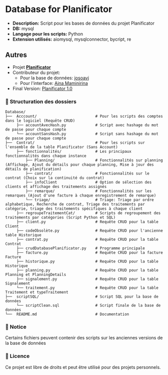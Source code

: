 # Database for Planificator

- **Description:** Script pour les bases de données du projet Planificator
- **DB:** mysql
- **Langage pour les scripts:** Python
- **Extension utilisés:** aiomysql, mysqlconnector, bycript, re

## Autres

- Projet **[Planificator](https://github.com/AinaMaminirina18/Planificator)**
- Contributeur du projet:
  - Pour la base de données: [josoavj](https://github.com/josoavj)
  - Pour l'interface: [Aina Maminirina](https://github.com/AinaMaminirina18)
- Final Version: [Planificator 1.0]()

### 📂 Structuration des dossiers

```
Database/
├──  Acccount/                          # Pour les scripts des comptes dans le logiciel (Requête CRUD)
     ├── accountAvecHash.py             # Script avec hashage du mot de passe pour chaque compte
     └── accountSansHash.py             # Script sans hashage du mot de passe pour chaque compte
├──  Contrat/                           # Pour les scripts sur l'ensemble de la table Planificator (Sans Account)
     ├── fonctionnalités/               # Les principaux fonctionnalités dans chaque instance
         ├── Planning/                  # Fonctionnalités sur planning (Affichage, Ajout du détails pour chaque planning, Mise à jour des détails de planification)
         ├── contrat/                   # Fonctionnalités sur le contrat (Choix sur la continuité du contrat)
         ├── infoClient                 # Option de sélection des clients et affichage des traitements assignés
         ├── remarque/                  # Fonctionnalités sur les remarques (Ajout d'une facture à chaque enregistrement de remarque)
         └── triage/                    # Triage: Triage par ordre alphabetique, Recherche de contrat, Triage des traitements par catégorie, triage des traitements spécifiques à chaque client
     ├── regroupeTraitementCat/         # Scripts de regroupement des traitements par catégories (Script Python et SQL)
     ├── client.py                      # Requête CRUD pour la table Client
     ├── codeObsolète.py                # Requête CRUD pour l'ancienne table Historique
     ├── contrat.py                     # Requête CRUD pour la table Contrat
     ├── crudDatabasePlanificator.py    # Programme principale 
     ├── facture.py                     # Requête CRUD pour la facture Facture
     ├── historique.py                  # Requête CRUD pour la table Historique
     ├── planning.py                    # Requête CRUD pour la table Planning et PlanningDetails
     ├── signalement.py                 # Requête CRUD pour la table Signalement 
     └── traitement.py                  # Requête CRUD pour la table Traitement et typeTraitement
├──  scriptSQL/                         # Script SQL pour la base de données
     └── scriptClean.sql                # Script finale de la base de données
└──  README.md                          # Documentation
```

### 📝 Notice

Certains fichiers peuvent contenir des scripts sur les anciennes versions de la base de données

### 📃 Licence
Ce projet est libre de droits et peut être utilisé pour des projets personnels.
